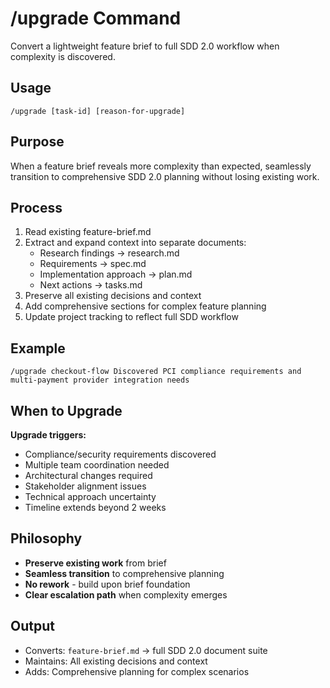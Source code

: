 # /upgrade Command

Convert a lightweight feature brief to full SDD 2.0 workflow when complexity is discovered.

## Usage
```
/upgrade [task-id] [reason-for-upgrade]
```

## Purpose
When a feature brief reveals more complexity than expected, seamlessly transition to comprehensive SDD 2.0 planning without losing existing work.

## Process
1. Read existing feature-brief.md
2. Extract and expand context into separate documents:
   - Research findings → research.md
   - Requirements → spec.md  
   - Implementation approach → plan.md
   - Next actions → tasks.md
3. Preserve all existing decisions and context
4. Add comprehensive sections for complex feature planning
5. Update project tracking to reflect full SDD workflow

## Example
```
/upgrade checkout-flow Discovered PCI compliance requirements and multi-payment provider integration needs
```

## When to Upgrade
**Upgrade triggers:**
- Compliance/security requirements discovered
- Multiple team coordination needed
- Architectural changes required
- Stakeholder alignment issues
- Technical approach uncertainty
- Timeline extends beyond 2 weeks

## Philosophy
- **Preserve existing work** from brief
- **Seamless transition** to comprehensive planning
- **No rework** - build upon brief foundation
- **Clear escalation path** when complexity emerges

## Output
- Converts: `feature-brief.md` → full SDD 2.0 document suite
- Maintains: All existing decisions and context
- Adds: Comprehensive planning for complex scenarios
